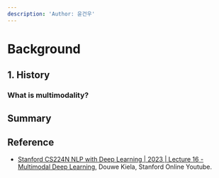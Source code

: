```yaml
---
description: 'Author: 윤건우'
---
```


# Background

## 1. History&#x20;



### What is multimodality?











## Summary&#x20;



## Reference

* [Stanford CS224N NLP with Deep Learning | 2023 | Lecture 16 - Multimodal Deep Learning](https://youtu.be/5vfIT5LOkR0?si=rZc\_I4UYBOHQlQ7C), Douwe Kiela, Stanford Online Youtube.
